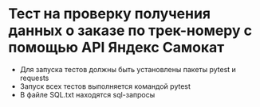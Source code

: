 ﻿# Тест на проверку получения данных о заказе по трек-номеру с помощью API Яндекс Самокат
- Для запуска тестов должны быть установлены пакеты pytest и requests
- Запуск всех тестов выполняется командой pytest
- В файле SQL.txt находятся sql-запросы
